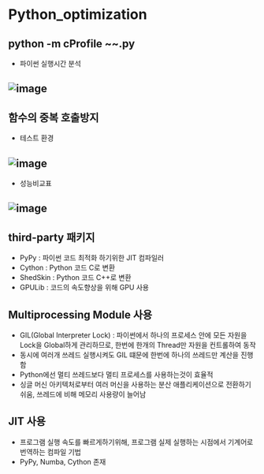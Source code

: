 # Python_optimization

## python -m cProfile ~~.py
- 파이썬 실행시간 분석
## ![image](https://user-images.githubusercontent.com/54635552/179389303-baa43538-c93f-423c-a08e-0919dd5de382.png)

## 함수의 중복 호출방지
- 테스트 환경
## ![image](https://user-images.githubusercontent.com/54635552/179393389-a6b4dcc0-8d6d-41de-930d-a5ef9690f53f.png)
- 성능비교표
## ![image](https://user-images.githubusercontent.com/54635552/179393399-99c59900-a43f-479c-85af-01020401ebd6.png)

## third-party 패키지
- PyPy : 파이썬 코드 최적화 하기위한 JIT 컴파일러
- Cython : Python 코드 C로 변환
- ShedSkin : Python 코드 C++로 변환
- GPULib : 코드의 속도향상을 위해 GPU 사용

## Multiprocessing Module 사용
- GIL(Global Interpreter Lock) : 파이썬에서 하나의 프로세스 안에 모든 자원을 Lock을 Global하게 관리하므로, 한번에 한개의 Thread만 자원을 컨트롤하여 동작
- 동시에 여러개 쓰레드 실행시켜도 GIL 떄문에 한번에 하나의 쓰레드만 계산을 진행함
- Python에선 멀티 쓰레드보다 멀티 프로세스를 사용하는것이 효율적
- 싱글 머신 아키텍처로부터 여러 머신을 사용하는 분산 애플리케이션으로 전환하기쉬움, 쓰레드에 비해 메모리 사용량이 늘어남


## JIT 사용
- 프로그램 실행 속도를 빠르게하기위해, 프로그램 실제 실행하는 시점에서 기계어로 번역하는 컴파일 기법
- PyPy, Numba, Cython 존재
